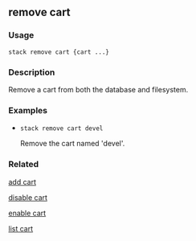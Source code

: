 ## remove cart

### Usage

`stack remove cart {cart ...}`

### Description

Remove a cart from both the database and filesystem.

### Examples

* `stack remove cart devel`

   Remove the cart named 'devel'.


### Related
[add cart](add-cart)

[disable cart](disable-cart)

[enable cart](enable-cart)

[list cart](list-cart)


